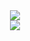 <div style="display:inline" align="center" dir:"auto"> 
  <div style="display: flex; width: fit-content; margin:auto">
    <img style="max-width: 100%;" src="https://github-readme-stats.vercel.app/api?username=NaCl117&show_icons=true&icon_color=d35482&title_color=d35482&text_color=39290f&border_radius=10&bg_color=f0e0c5&rank_icon=percentile&border_color=d35482&ring_color=b62f60&include_all_commits=true&custom_title=🌸Estatísticas🌸"/>
  </div>
  <div style="display: flex; width: fit-content; margin:auto">
    <img style="max-width: 100%;" src="https://github-readme-stats.vercel.app/api/top-langs/?username=NaCl117&title_color=d35482&text_color=39290f&border_radius=5&bg_color=f0e0c5&border_color=d35482&custom_title=🌸Linguagens🌸"/>
  </div>
</div>
